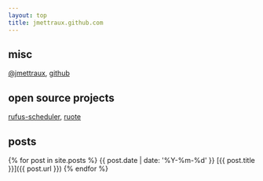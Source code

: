 ```yaml
---
layout: top
title: jmettraux.github.com
---
```


## misc

[@jmettraux](http://twitter.com/jmettraux),
[github](http://github.com/jmettraux)

## open source projects ##

[rufus-scheduler](https://github.com/jmettraux/rufus-scheduler),
[ruote](https://github.com/jmettraux/ruote)

## posts ##

{% for post in site.posts %}
  {{ post.date | date: '%Y-%m-%d' }}  [{{ post.title }}]({{ post.url }})
{% endfor %}


